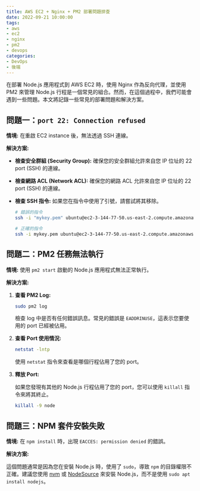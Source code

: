 ```yaml
---
title: AWS EC2 + Nginx + PM2 部署問題排查
date: 2022-09-21 10:00:00
tags:
- aws
- ec2
- nginx
- pm2
- devops
categories:
- DevOps
- 後端
---
```


在部署 Node.js 應用程式到 AWS EC2 時，使用 Nginx 作為反向代理，並使用 PM2 來管理 Node.js 行程是一個常見的組合。然而，在這個過程中，我們可能會遇到一些問題。本文將記錄一些常見的部署問題和解決方案。

## 問題一：`port 22: Connection refused`

**情境:** 在重啟 EC2 instance 後，無法透過 SSH 連線。

**解決方案:**

-   **檢查安全群組 (Security Group):** 確保您的安全群組允許來自您 IP 位址的 22 port (SSH) 的連線。
-   **檢查網路 ACL (Network ACL):** 確保您的網路 ACL 允許來自您 IP 位址的 22 port (SSH) 的連線。
-   **檢查 SSH 指令:** 如果您在指令中使用了引號，請嘗試將其移除。

    ```bash
    # 錯誤的指令
    ssh -i "mykey.pem" ubuntu@ec2-3-144-77-50.us-east-2.compute.amazonaws.com

    # 正確的指令
    ssh -i mykey.pem ubuntu@ec2-3-144-77-50.us-east-2.compute.amazonaws.com
    ```

## 問題二：PM2 任務無法執行

**情境:** 使用 `pm2 start` 啟動的 Node.js 應用程式無法正常執行。

**解決方案:**

1.  **查看 PM2 Log:**

    ```bash
    sudo pm2 log
    ```

    檢查 log 中是否有任何錯誤訊息。常見的錯誤是 `EADDRINUSE`，這表示您要使用的 port 已經被佔用。

2.  **查看 Port 使用情況:**

    ```bash
    netstat -lntp
    ```

    使用 `netstat` 指令來查看是哪個行程佔用了您的 port。

3.  **釋放 Port:**

    如果您發現有其他的 Node.js 行程佔用了您的 port，您可以使用 `killall` 指令來將其終止。

    ```bash
    killall -9 node
    ```

## 問題三：NPM 套件安裝失敗

**情境:** 在 `npm install` 時，出現 `EACCES: permission denied` 的錯誤。

**解決方案:**

這個問題通常是因為您在安裝 Node.js 時，使用了 `sudo`，導致 `npm` 的目錄權限不正確。建議您使用 [nvm](https://github.com/nvm-sh/nvm) 或 [NodeSource](https://github.com/nodesource/distributions) 來安裝 Node.js，而不是使用 `sudo apt install nodejs`。